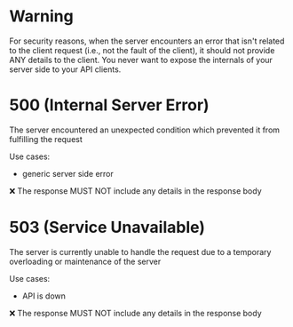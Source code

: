 # Warning
For security reasons, when the server encounters an error that isn't related to the client request (i.e., not the fault of the client), it should not provide ANY details to the client. You never want to expose the internals of your server side to your API clients.

# 500 (Internal Server Error)
The server encountered an unexpected condition which prevented it from fulfilling the request

Use cases:
* generic server side error

:x: The response MUST NOT include any details in the response body

# 503 (Service Unavailable)
The server is currently unable to handle the request due to a temporary overloading or maintenance of the server

Use cases:
* API is down

:x: The response MUST NOT include any details in the response body